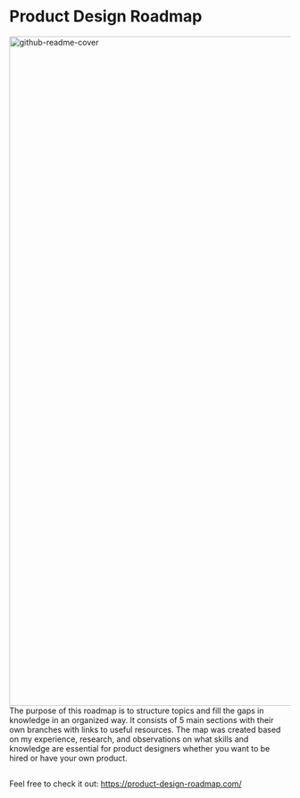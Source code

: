 # Product Design Roadmap
<img width="1200" alt="github-readme-cover" src="https://user-images.githubusercontent.com/16625562/187254573-0aec08b5-ad1c-47ec-bb78-bc920ea6a1bc.png">
The purpose of this roadmap is to structure topics and fill the gaps in knowledge in an organized way. It consists of 5 main sections with their own branches with links to useful resources. The map was created based on my experience, research, and observations on what skills and knowledge are essential for product designers whether you want to be hired or have your own product.

## 
Feel free to check it out: https://product-design-roadmap.com/
